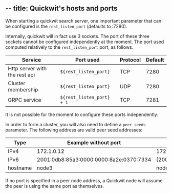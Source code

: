 --
title: Quickwit's hosts and ports
--

When starting a quickwit search server, one important parameter that can be configured is
the `rest_listen_port` (defaults to :7280).

Internally, quickwit will in fact use 3 sockets. The port of these three sockets
cannot be configured independently at the moment.
The port used computed relatively to the `rest_listen_port` port, as follows.


| Service                       | Port used                 | Protocol |  Default  |
|-------------------------------|---------------------------|----------|-----------|
| Http server with the rest api | `${rest_listen_port}`     |   TCP    | 7280      |
| Cluster membership            | `${rest_listen_port}`     |   UDP    | 7280      |
| GRPC service                  | `${rest_listen_port} + 1` |   TCP    | 7281      |

It is not possible for the moment to configure these ports independently.


In order to form a cluster, you will also need to define a `peer_seeds` parameter.
The following address are valid peer seed addresses:

| Type | Example without port | Example with port         |
|--------------|--------------|---------------------------|
| IPv4         | 172.1.0.12   | 172.1.0.12:7180           |
| IPv6         | 2001:0db8:85a3:0000:0000:8a2e:0370:7334  | [2001:0db8:85a3:0000:0000:8a2e:0370:7334:7180]:7280 |
| hostname     | node3        | node3:7180                |

If no port is specified in a peer node address, a Quickwit node will assume the peer is using the same
port as themselves.


